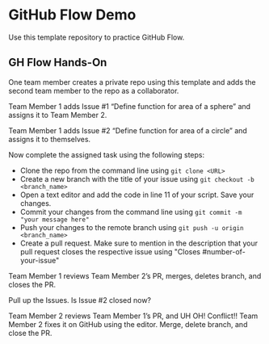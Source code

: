 # GitHub Flow Demo

Use this template repository to practice GitHub Flow. 

## GH Flow Hands-On

One team member creates a private repo using this template and adds the second team member to the repo as a collaborator.

Team Member 1 adds Issue #1 “Define function for area of a sphere” and assigns it to Team Member 2.

Team Member 1 adds Issue #2 “Define function for area of a circle” and assigns it to themselves.

Now complete the assigned task using the following steps:

- Clone the repo from the command line using ```git clone <URL>```
- Create a new branch with the title of your issue using ```git checkout -b <branch_name>```
- Open a text editor and add the code in line 11 of your script. Save your changes.
- Commit your changes from the command line using ```git commit -m "your message here"```
- Push your changes to the remote branch using  ```git push -u origin <branch_name>```
- Create a pull request. Make sure to mention in the description that your pull request closes the respective issue using "Closes #number-of-your-issue"

Team Member 1 reviews Team Member 2’s PR, merges, deletes branch, and closes the PR. 

Pull up the Issues. Is Issue #2 closed now?

Team Member 2 reviews Team Member 1’s PR, and UH OH! Conflict!! Team Member 2 fixes it on GitHub using the editor. Merge, delete branch, and close the PR.

